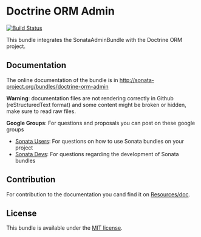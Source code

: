 Doctrine ORM Admin
==================

[![Build Status](https://secure.travis-ci.org/sonata-project/SonataDoctrineORMAdminBundle.png?branch=master)](http://travis-ci.org/sonata-project/SonataDoctrineORMAdminBundle)

This bundle integrates the SonataAdminBundle with the Doctrine ORM project.

Documentation
-------------

The online documentation of the bundle is in http://sonata-project.org/bundles/doctrine-orm-admin

**Warning**: documentation files are not rendering correctly in Github (reStructuredText format)
and some content might be broken or hidden, make sure to read raw files.

**Google Groups**: For questions and proposals you can post on these google groups

* [Sonata Users](https://groups.google.com/group/sonata-users): For questions on how to use Sonata bundles on your project
* [Sonata Devs](https://groups.google.com/group/sonata-devs): For questions regarding the development of Sonata bundles

Contribution
------------

For contribution to the documentation you cand find it on [Resources/doc](https://github.com/sonata-project/SonataDoctrineORMAdminBundle/tree/master/Resources/doc).

License
-------

This bundle is available under the [MIT license](Resources/meta/LICENSE).
